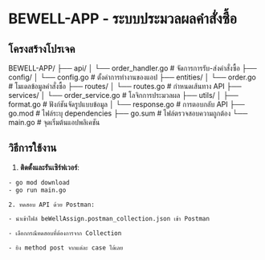 # BEWELL-APP - ระบบประมวลผลคำสั่งซื้อ

## โครงสร้างโปรเจค

BEWELL-APP/
├── api/
│ └── order_handler.go # จัดการการรับ-ส่งคำสั่งซื้อ
├── config/
│ └── config.go # ตั้งค่าการทำงานของแอป
├── entities/
│ └── order.go # โมเดลข้อมูลคำสั่งซื้อ
├── routes/
│ └── routes.go # กำหนดเส้นทาง API
├── services/
│ └── order_service.go # โลจิกการประมวลผล
├── utils/
│ ├── format.go # ฟังก์ชันจัดรูปแบบข้อมูล
│ └── response.go # การตอบกลับ API
├── go.mod # ไฟล์ระบุ dependencies
├── go.sum # ไฟล์ตรวจสอบความถูกต้อง
└── main.go # จุดเริ่มต้นแอปพลิเคชัน


## วิธีการใช้งาน

1. **ติดตั้งและรันเซิร์ฟเวอร์**:
```bash
- go mod download
- go run main.go

2. ทดสอบ API ด้วย Postman:

- นำเข้าไฟล์ beWellAssign.postman_collection.json เข้า Postman

- เลือกกรณีทดสอบที่ต้องการจาก Collection

- ยิง method post จากแต่ละ case ได้เลย